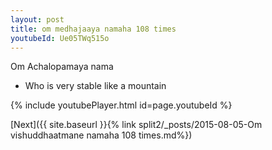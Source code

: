 ```yaml
---
layout: post
title: om medhajaaya namaha 108 times
youtubeId: Ue05TWq515o
---
```

 
 
Om Achalopamaya nama 
 
 -  Who is very stable like a mountain 
 
  
 
  
 
 
 
 
 
 


{% include youtubePlayer.html id=page.youtubeId %}
 
[Next]({{ site.baseurl }}{% link  split2/_posts/2015-08-05-Om vishuddhaatmane namaha  108 times.md%})
 
